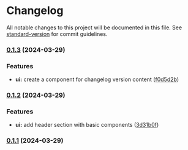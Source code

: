 # Changelog

All notable changes to this project will be documented in this file. See [standard-version](https://github.com/conventional-changelog/standard-version) for commit guidelines.

### [0.1.3](https://github.com/mokkapps/changelog-generator-demo/compare/v0.1.2...v0.1.3) (2024-03-29)


### Features

* **ui:** create a component for changelog version content ([f0d5d2b](https://github.com/mokkapps/changelog-generator-demo/commits/f0d5d2b30ffe3dbe876c793b5bc673f1d656d4db))

### [0.1.2](https://github.com/mokkapps/changelog-generator-demo/compare/v0.1.1...v0.1.2) (2024-03-29)

### Features

- **ui:** add header section with basic components ([3d31b0f](https://github.com/mokkapps/changelog-generator-demo/commits/3d31b0f0246b064c848a5fff85147d56e521395e))

### [0.1.1](https://github.com/mokkapps/changelog-generator-demo/compare/v0.1.0...v0.1.1) (2024-03-29)
